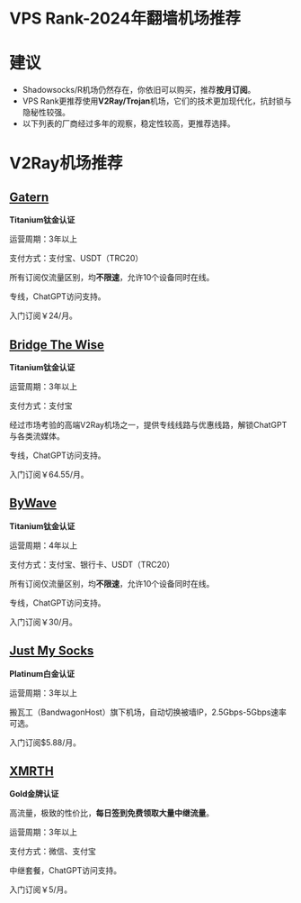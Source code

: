# VPS Rank-2024年翻墙机场推荐

# 建议

- Shadowsocks/R机场仍然存在，你依旧可以购买，推荐**按月订阅**。
- VPS Rank更推荐使用**V2Ray/Trojan**机场，它们的技术更加现代化，抗封锁与隐秘性较强。
- 以下列表的厂商经过多年的观察，稳定性较高，更推荐选择。



# V2Ray机场推荐

## [Gatern](https://shuttle.gt-all.com/aff.php?aff=5181)

**Titanium钛金认证**

运营周期：3年以上

支付方式：支付宝、USDT（TRC20）

所有订阅仅流量区别，均**不限速**，允许10个设备同时在线。

专线，ChatGPT访问支持。

入门订阅￥24/月。



## [Bridge The Wise](https://patriot.ninja/aff.php?aff=2143)

**Titanium钛金认证**

运营周期：3年以上

支付方式：支付宝

经过市场考验的高端V2Ray机场之一，提供专线线路与优惠线路，解锁ChatGPT与各类流媒体。

专线，ChatGPT访问支持。

入门订阅￥64.55/月。



## [ByWave](https://user.by.ltd/aff.php?aff=15543)

**Titanium钛金认证**

运营周期：4年以上

支付方式：支付宝、银行卡、USDT（TRC20）

所有订阅仅流量区别，均**不限速**，允许10个设备同时在线。

专线，ChatGPT访问支持。

入门订阅￥30/月。



## [Just My Socks](https://justmysocks5.net/members/aff.php?aff=28464)

**Platinum白金认证**

运营周期：3年以上

搬瓦工（BandwagonHost）旗下机场，自动切换被墙IP，2.5Gbps-5Gbps速率可选。

入门订阅$5.88/月。



## [XMRTH](https://xmrth.site/auth/register?code=CauL)

**Gold金牌认证**

高流量，极致的性价比，**每日签到免费领取大量中继流量**。

运营周期：3年以上

支付方式：微信、支付宝

中继套餐，ChatGPT访问支持。

入门订阅￥5/月。



